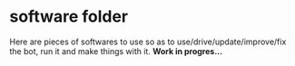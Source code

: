# software folder

Here are pieces of softwares to use so as to use/drive/update/improve/fix the bot, run it and make things with it.
**Work in progres...**
